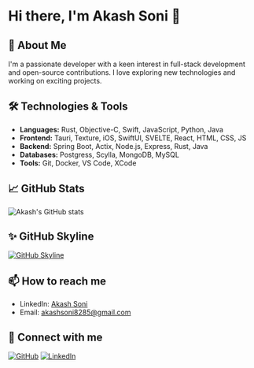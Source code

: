 # Hi there, I'm Akash Soni 👋

## 🚀 About Me
I'm a passionate developer with a keen interest in full-stack development and open-source contributions. I love exploring new technologies and working on exciting projects.

## 🛠️ Technologies & Tools
- **Languages:** Rust, Objective-C, Swift, JavaScript, Python, Java
- **Frontend:** Tauri, Texture, iOS, SwiftUI, SVELTE, React, HTML, CSS, JS
- **Backend:** Spring Boot, Actix, Node.js, Express, Rust, Java
- **Databases:** Postgress, Scylla, MongoDB, MySQL
- **Tools:** Git, Docker, VS Code, XCode

## 📈 GitHub Stats
![Akash's GitHub stats](https://github-readme-stats.vercel.app/api?username=akashsoni01&show_icons=true&theme=radical)

## ✨ GitHub Skyline
[![GitHub Skyline](https://github.com/akashsoni01/akashsoni01/blob/main/assets/skyline.gif)](https://skyline.github.com/akashsoni01/2023)

## 📫 How to reach me
- LinkedIn: [Akash Soni](https://www.linkedin.com/in/akash-sonik-8499b3144/)
- Email: akashsoni8285@gmail.com

## 🔗 Connect with me
[![GitHub](https://img.shields.io/badge/GitHub-000?style=for-the-badge&logo=github&logoColor=white)](https://github.com/akashsoni01)
[![LinkedIn](https://img.shields.io/badge/LinkedIn-0077B5?style=for-the-badge&logo=linkedin&logoColor=white)](https://www.linkedin.com/in/akash-sonik-8499b3144/)
